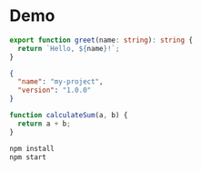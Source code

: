 # Demo

```typescript snippet=_demo/snippet1.ts
export function greet(name: string): string {
  return `Hello, ${name}!`;
}
```

```json
{
  "name": "my-project",
  "version": "1.0.0"
}
```

```javascript snippet=_demo/snippet2.js
function calculateSum(a, b) {
  return a + b;
}
```

```bash
npm install
npm start
```

